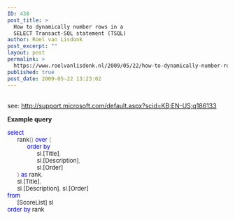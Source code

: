 ```yaml
---
ID: 438
post_title: >
  How to dynamically number rows in a
  SELECT Transact-SQL statement (TSQL)
author: Roel van Lisdonk
post_excerpt: ""
layout: post
permalink: >
  https://www.roelvanlisdonk.nl/2009/05/22/how-to-dynamically-number-rows-in-a-select-transact-sql-statement-tsql/
published: true
post_date: 2009-05-22 13:23:02
---
```

<div class="padten">   <div class="ms-inputuserfield padfive seventyp">     <div>       <div class="ExternalClass101CA2B001A8421795041842A12FC3F8">         <p>           <br />see: <a title="http://support.microsoft.com/default.aspx?scid=KB;EN-US;q186133" href="http://support.microsoft.com/default.aspx?scid=KB;EN-US;q186133">http://support.microsoft.com/default.aspx?scid=KB;EN-US;q186133</a></p>          <p><strong>Example query</strong></p>         <span style="font-family: ; color: blue; font-size: 10pt" lang="EN-US">select</span><span style="font-family: ; font-size: 10pt" lang="EN-US">            <br /><span>&#160;&#160;&#160;&#160;&#160; </span>rank<span style="color: gray">()</span> <span style="color: blue">over</span> <span style="color: gray">(              <br /></span><span>&#160;&#160;&#160;&#160;&#160;&#160;&#160;&#160;&#160;&#160;&#160; </span><span style="color: blue">order</span> <span style="color: blue">by</span>             <br /><span>&#160;&#160;&#160;&#160;&#160;&#160;&#160;&#160;&#160;&#160;&#160;&#160;&#160;&#160;&#160;&#160;&#160; </span>sl<span style="color: gray">.</span>[Title]<span style="color: gray">,</span>             <br /><span>&#160;&#160;&#160;&#160;&#160;&#160;&#160;&#160;&#160;&#160;&#160;&#160;&#160;&#160;&#160;&#160;&#160; </span>sl<span style="color: gray">.</span>[Description]<span style="color: gray">,</span>             <br /><span>&#160;&#160;&#160;&#160;&#160;&#160;&#160;&#160;&#160;&#160;&#160;&#160;&#160;&#160;&#160;&#160;&#160; </span>sl<span style="color: gray">.</span>[Order]             <br /><span>&#160;&#160;&#160;&#160;&#160; </span><span style="color: gray">)</span> <span style="color: blue">as</span> rank<span style="color: gray">,</span>             <br /><span>&#160;&#160;&#160;&#160;&#160; </span>sl<span style="color: gray">.</span>[Title]<span style="color: gray">,</span>             <br /><span>&#160;&#160;&#160;&#160;&#160; </span>sl<span style="color: gray">.</span>[Description]<span style="color: gray">,</span> sl<span style="color: gray">.</span>[Order]             <br /></span><span style="font-family: ; color: blue; font-size: 10pt">from            <br /></span><span style="font-family: ; font-size: 10pt"><span>&#160;&#160;&#160;&#160;&#160; </span>[ScoreList] sl             <br /><span style="color: blue">order</span> <span style="color: blue">by</span> rank</span> </div>     </div>   </div> </div>